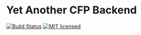# Yet Another CFP Backend

[![Build Status](https://travis-ci.org/agileek/cfp-backend.svg?branch=master)](https://travis-ci.org/agileek/cfp-backend)
[![MIT licensed](https://img.shields.io/badge/license-MIT-blue.svg)](https://tldrlegal.com/license/mit-license#summary)
